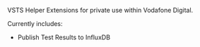 VSTS Helper Extensions for private use within Vodafone Digital.

Currently includes:
- Publish Test Results to InfluxDB